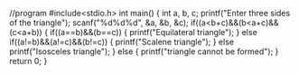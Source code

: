 //program
#include<stdio.h>
int main()
{
	int a, b, c;
	printf("Enter three sides of the triangle");
	scanf("%d%d%d", &a, &b, &c);
	if((a<b+c)&&(b<a+c)&&(c<a+b))
	{
		if((a==b)&&(b==c))
		{
			printf("Equilateral triangle");
		}
		else if((a!=b)&&(a!=c)&&(b!=c))
		{
			printf("Scalene triangle");
		}
			else
			printf("Isosceles triangle");
	}
	else
	{
		printf("triangle cannot be formed");
	}
	return 0;
}
